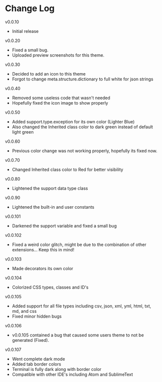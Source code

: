 # Change Log

v0.0.10
- Initial release

v0.0.20
- Fixed a small bug.
- Uploaded preview screenshots for this theme.

v0.0.30
- Decided to add an icon to this theme
- Forgot to change meta.structure.dictionary to full white for json strings

v0.0.40
- Removed some useless code that wasn't needed
- Hopefully fixed the icon image to show properly

v0.0.50
- Added support.type.exception for its own color (Lighter Blue)
- Also changed the Inherited class color to dark green instead of default light green

v0.0.60
- Previous color change was not working properly, hopefully its fixed now.

v0.0.70
- Changed Inherited class color to Red for better visibility

v0.0.80
- Lightened the support data type class

v0.0.90
- Lightened the built-in and user constants

v0.0.101
- Darkened the support variable and fixed a small bug

v0.0.102
- Fixed a weird color glitch, might be due to the combination of other extensions... Keep this in mind!

v0.0.103
- Made decorators its own color

v0.0.104
- Colorized CSS types, classes and ID's

v0.0.105
- Added support for all file types including csv, json, xml, yml, html, txt, md, and css
- Fixed minor hidden bugs

v0.0.106
- v0.0.105 contained a bug that caused some users theme to not be generated (Fixed).

v0.0.107
- Went complete dark mode
- Added tab border colors
- Terminal is fully dark along with border color
- Compatible with other IDE's including Atom and SublimeText